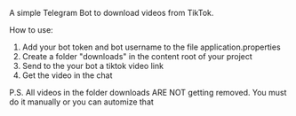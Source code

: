 A simple Telegram Bot to download videos from TikTok. 

How to use:
1) Add your bot token and bot username to the file application.properties
2) Create a folder "downloads" in the content root of your project
3) Send to the your bot a tiktok video link
5) Get the video in the chat

P.S. All videos in the folder downloads ARE NOT getting removed. You must do it manually or you can automize that
